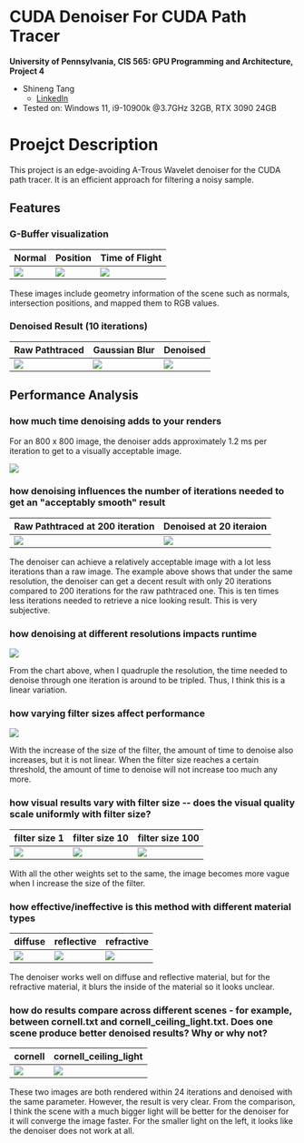 CUDA Denoiser For CUDA Path Tracer
==================================

**University of Pennsylvania, CIS 565: GPU Programming and Architecture, Project 4**

* Shineng Tang
  * [LinkedIn](https://www.linkedin.com/in/shineng-t-224192195/)
* Tested on: Windows 11, i9-10900k @3.7GHz 32GB, RTX 3090 24GB

# Proejct Description
This project is an edge-avoiding A-Trous Wavelet denoiser for the CUDA path tracer. It is an efficient approach for filtering a noisy sample.

## Features

### **G-Buffer visualization**

| Normal | Position | Time of Flight |
|---|---|---|
|![](img/normal.png)|![](img/position.png)|![](img/dummy.png)|

These images include geometry information of the scene such as normals, intersection positions, and mapped them to RGB values.

### **Denoised Result (10 iterations)** 
| Raw Pathtraced  | Gaussian Blur | Denoised |
|---|---|---|
|![](img/10.png)|![](img/g.png)|![](img/20.png)|


## Performance Analysis
### **how much time denoising adds to your renders**
  
  For an 800 x 800 image, the denoiser adds approximately 1.2 ms per iteration to get to a visually acceptable image.
 
  ![](img/time.png)
### **how denoising influences the number of iterations needed to get an "acceptably smooth" result**

| Raw Pathtraced at 200 iteration | Denoised at 20 iteraion|
|---|---|
|![](img/200.png)|![](img/20.png)|

The denoiser can achieve a relatively acceptable image with a lot less iterations than a raw image. 
The example above shows that under the same resolution, the denoiser can get a decent result with only 20 iterations compared to 200 iterations for the raw pathtraced one. This is ten times less iterations needed to retrieve a nice looking result. This is very subjective.
### **how denoising at different resolutions impacts runtime**

![](img/res.png)

From the chart above, when I quadruple the resolution, the time needed to denoise through one iteration is around to be tripled. Thus, I think this is a linear variation.

### **how varying filter sizes affect performance**

![](img/f.png)

With the increase of the size of the filter, the amount of time to denoise also increases, but it is not linear. When the filter size reaches a certain threshold, the amount of time to denoise will not increase too much any more.

### **how visual results vary with filter size -- does the visual quality scale uniformly with filter size?**

| filter size 1  | filter size 10 | filter size 100 |
|---|---|---|
|![](img/1.png)|![](img/1000.png)|![](img/100.png)|

With all the other weights set to the same, the image becomes more vague when I increase the size of the filter.

### **how effective/ineffective is this method with different material types**

| diffuse  | reflective | refractive |
|---|---|---|
|![](img/diffuse.png)|![](img/20.png)|![](img/glass.png)|

The denoiser works well on diffuse and reflective material, but for the refractive material, it blurs the inside of the material so it looks unclear.


### **how do results compare across different scenes - for example, between cornell.txt and cornell_ceiling_light.txt. Does one scene produce better denoised results? Why or why not?**

| cornell | cornell_ceiling_light |
|---|---|
|![](img/24.png)|![](img/20.png)|

These two images are both rendered within 24 iterations and denoised with the same parameter. However, the result is very clear. From the comparison, I think the scene with a much bigger light will be better for the denoiser for it will converge the image faster. For the smaller light on the left, it looks like the denoiser does not work at all.